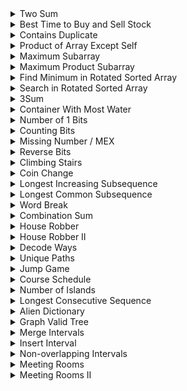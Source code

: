 
<details>
<summary>Two Sum</summary>
<ul>
    Given an array of integers nums and an integer $target$, return indices of the two numbers such that they add up to $target$.

You may assume that each input would have exactly one solution, and you may not use the same element twice.

You can return the answer in any order.

 

Example 1:

Input: nums = $[2,7,11,15]$, target = $9$
Output: $[0,1]$
Explanation: Because $nums[0] + nums[1] == 9$, we return $[0, 1]$.
<details>
<summary>Approach</summary>
<ul>
Here, we always need to see $target - nums[i]$ if already interacted with us or not. if yes then answer exists.  
</ul>
</details>

<details>
<summary>Code</summary>
<ul>
    
```c++
vector<int> twoSum(vector<int>& nums, int target) {
    map<int, int> mp;
    vector<int> ans;
    for (int i = 0; i < (int)nums.size(); ++i) {
        if (mp.count(target - nums[i])) {
            ans.push_back(i), ans.push_back(mp[target - nums[i]]); break;
        }
        mp[nums[i]] = i;
    }
    return ans;
}
```

</ul>
</details>

</ul>
</details>

 
<details>
<summary>Best Time to Buy and Sell Stock</summary>
<ul>
    You are given an array prices where $prices[i]$ is the price of a given stock on the $i$th day.

You want to maximize your profit by choosing a single day to buy one stock and choosing a different day in the future to sell that stock.

Return the maximum profit you can achieve from this transaction. If you cannot achieve any profit, return $0$.

 

Example 1:

Input: prices = $[7,1,5,3,6,4]$
Output: $5$
Explanation: Buy on day $2$ (price = $1$) and sell on day $5$ (price = $6$), profit = $6-1 = 5$.
Note that buying on day $2$ and selling on day $1$ is not allowed because you must buy before you sell.
<details>
<summary>Approach</summary>
<ul>
Here, our left pointer must be lowest possible and right pointer is highest possible. So, we initialize left to be $0$ and right to be $1$. When we find $nums[left] > nums[right]$ we update our left pointer with right. otherwise we calculate total distance.
Final answer is the maximum total distance of left and right.
    
</ul>
</details>

<details>
<summary>Code</summary>
<ul>
    
```c++
int maxProfit(vector<int>& prices) {
    int left = 0, right = 1, ma = 0;
    while (right < (int)prices.size()) {
        if (prices[left] > prices[right]) {
            left = right;
        } else {
            ma = max(ma, prices[right] - prices[left]);
        }
        right++;
    }
    return ma;
}
```

</ul>
</details>

</ul>
</details>


<details>
<summary>Contains Duplicate</summary>
<ul>
    Given an integer array $nums$, return $true$ if any value appears at least twice in the array, and return $false$ if every element is distinct.
Example 1:

Input: nums = $[1,2,3,1]$
Output: $true$
<details>
<summary>Approach</summary>
<ul>
Similar to Two Sum problem. insert value in set and check if it's already present or not.
</ul>
</details>

<details>
<summary>Code</summary>
<ul>
    
```c++
bool containsDuplicate(vector<int>& nums) {
    set<int> st;
    for (auto val: nums) {
        if (st.count(val)) return true;
        st.insert(val);
    }
    return false;
}
```

</ul>
</details>

</ul>
</details>
    

<details>
<summary>Product of Array Except Self</summary>
<ul>
Given an integer array nums, return an array answer such that $answer[i]$ is equal to the product of all the elements of nums except $nums[i]$.

The product of any prefix or suffix of nums is guaranteed to fit in a $32$-bit integer.

You must write an algorithm that runs in $O(n)$ time and without using the division operation.

Example 1:

Input: nums = $[1,2,3,4]$
Output: $[24,12,8,6]$    
<details>
<summary>Approach</summary>
<ul>
Here, for $i$ th index we need to calculate $prefix[i - 1] * sufix[i + 1]$.  
</ul>
</details>

<details>
<summary>Code</summary>
<ul>
    
```c++

vector<int> productExceptSelf(vector<int>& nums) {
    int temp = 1;
    int n = nums.size();
    vector<int> prefix(n), suffix(n);
    for (int i = 0; i < n; ++i) {
        temp *= nums[i];
        prefix[i] = temp;
    }
    temp = 1;
    for (int i = n - 1; i >= 0; --i) {
        temp *= nums[i];
        suffix[i] = temp;
    }
    vector<int> ans(n);
    for (int i = 0; i < n; ++i) {
        int tot = 1;
        if (i - 1 >= 0) tot *= prefix[i - 1];
        if (i + 1 < n) tot *= suffix[i + 1];
        ans[i] = tot;
    }
    return ans;
}
```

</ul>
</details>

</ul>
</details>


<details>
<summary>Maximum Subarray</summary>
<ul>
Given an integer array $nums$, find the contiguous subarray (containing at least one number) which has the largest $sum$ and return its $sum$.

A subarray is a contiguous part of an array.

Example 1:

Input: nums = $[-2,1,-3,4,-1,2,1,-5,4]$
Output: $6$
Explanation: $[4,-1,2,1]$ has the largest sum = $6$.    
<details>
<summary>Approach</summary>
<ul>
Kadane's algorithm. We keep adding the $value$ to $sum$ until $sum$ is $(-ve)$. Each iteration we store the maximum $sum$ to $ans$ variable. return $ans$.
</ul>
</details>

<details>
<summary>Code</summary>
<ul>
    
```c++
int maxSubArray(vector<int>& nums) {
    int ans = INT_MIN, sum = 0;
    for (auto v: nums) {
        sum += v;
        ans = max(ans, sum);
        sum = max(0, sum);
    }
    return ans;
}
```

</ul>
</details>

</ul>
</details>
    

<details>
<summary>Maximum Product Subarray</summary>
<ul>
 Given an integer array $nums$, find a contiguous non-empty subarray within the array that has the $largest$ product, and return the product.

The test cases are generated so that the answer will fit in a $32$-bit integer.

A subarray is a contiguous subsequence of the array.

Input: nums = $[2,3,-2,4]$
Output: $6$
Explanation: $[2,3]$ has the largest product $6$.   
<details>
<summary>Approach</summary>
<ul>
If there is no $(-ve)$ value or even number of $(-ve)$ values then answer is just total array multiplied.Here, either I can choose $i$ th index as a continuous sub-array element or I can start my new array with $i$ th index.  But when a $(-ve)$ value occurs then our maximum multiplied value is minimized and vice versa. So, we have to calculate both maximum multiplication and minimum multiplication till $i$ and if $(-ve)$ value occurs then we can simply swap both variable and calculate maximum out of it.
</ul>
</details>

<details>
<summary>Code</summary>
<ul>
    
```c++
int maxProduct(vector<int>& nums) {
    int ma = 0, mi = 1000;
    int ans = INT_MIN;
    for (auto val: nums) {
        if (val < 0) swap(ma, mi);
        ma = max(val, val * ma);
        mi = min(val, val * mi);
        ans = max(ans, ma);
    }
    return ans;
}
```

</ul>
</details>

</ul>
</details>

    
<details>
<summary>Find Minimum in Rotated Sorted Array</summary>
<ul>
    Suppose an array of length $n$ sorted in ascending order is rotated between $1$ and $n$ times. For example, the array nums = $[0,1,2,4,5,6,7]$ might become:

$[4,5,6,7,0,1,2]$ if it was rotated $4$ times.
$[0,1,2,4,5,6,7]$ if it was rotated $7$ times.
Notice that rotating an array $[a[0], a[1], a[2], ..., a[n-1]]$ $1$ time results in the array $[a[n-1], a[0], a[1], a[2], ..., a[n-2]]$.

Given the sorted rotated array nums of unique elements, return the minimum element of this array.

You must write an algorithm that runs in $O(log n)$ time.

Example 1:

Input: nums = $[3,4,5,1,2]$
Output: $1$
Explanation: The original array was $[1,2,3,4,5]$ rotated $3$ times.
    
<details>
<summary>Approach</summary>
<ul>
    Here, we need to find the pivot point where there is a break. $(3, 4), (4, 5), (5, 1), (1, 2)$ here, only $(5, 1)$ point has decreasing tuple. And by observation we can see that the left portion of the pivot is always be greater and right is always smaller. So, we can run Binary Search on that Pivot point, 
    
```
if nums[mid] >= nums[left]
    search right portion
else 
    search left portion.
```
    
But if the array is rotated $n$ times then it's already sorted. Here, our $nums[0]$ is the answer. So, our final result would be $min(nums[0], nums[right])$.

</ul>
</details>

<details>
<summary>Code</summary>
<ul>
    
```c++
int findMin(vector<int>& nums) {
    int n = nums.size();
    int left = 0, right = n - 1;
    while (right > left + 1) {
        int mid = (left + right) / 2;
        if (nums[mid] >= nums[left]) {
            left = mid;
        } else {
            right = mid;
        }
    }

    return min(nums[0], nums[right]);
}
```

</ul>
</details>

</ul>
</details>
    
    
<details>
<summary>Search in Rotated Sorted Array</summary>
<ul>
There is an integer array $nums$ sorted in ascending order (with _distinct_ values).

Prior to being passed to your function, $nums$ is possibly rotated at an unknown pivot index $k (1 <= k < nums.length)$ such that the resulting array is $[nums[k], nums[k+1], ..., nums[n-1], nums[0], nums[1], ..., nums[k-1]] (0-indexed)$

Given the array nums after the possible rotation and an integer $target$, return the index of target if it is in nums, or $-1$ if it is not in nums.

You must write an algorithm with $O(log n)$ runtime complexity.

 

Example 1:

Input: nums = $[4,5,6,7,0,1,2]$, target = $0$
Output: $4$   
<details>
<summary>Approach</summary>
<ul>
    Here, there is two portion of sorted array. We need to check in which part our $target$ value appears. If $nums[left] <= nums[mid]$ then we are in the left portion. Now if our $target$ value is inside this left portion we search in $left$ or vice versa.
                                                                                                                       
</ul>
</details>

<details>
<summary>Code</summary>
<ul>
    
```c++
int search(vector<int>& nums, int target) {
    int n = nums.size();
    int left = 0, right = n - 1;
    while (left <= right) {
        int mid = (left + right) / 2;
        if (nums[mid] == target) return mid;
        if (nums[left] <= nums[mid]) {
            if (nums[left] <= target and target <= nums[mid]) {
                right = mid - 1;
            } else {
                left = mid + 1;
            }
        } else {
            if (nums[mid] <= target and target <= nums[right]) {
                left = mid + 1;
            } else {
                right = mid - 1;
            }
        }
    }
    return -1;
}
```

</ul>
</details>

</ul>
</details>

<details>
<summary>3Sum</summary>
<ul>
    Given an integer array $nums$, return all the triplets $[nums[i], nums[j], nums[k]]$ such that $i != j, i != k,$ and $j != k$ and $nums[i] + nums[j] + nums[k] = 0$.

Notice that the solution set must not contain duplicate triplets.

Example 1:

Input: nums = $[-1,0,1,2,-1,-4]$
Output: $[[-1,-1,2],[-1,0,1]]$
<details>
<summary>Approach</summary>
<ul>
Here, after sorting the array we first fix the first value and then use two pointer to get the next two values. As the triplets can't contain any duplicate so we increase our pointer when we have adjacent elements equal. Here, $j$ th index is the rightmost value and we don't need to check for adjacent here, as it's been processed in main $while$ loop
</ul>
</details>

<details>
<summary>Code</summary>
<ul>
    
```c++
class Solution {
public:
    vector<vector<int>> threeSum(vector<int>& nums) {
        sort(nums.begin(), nums.end());
        vector<vector<int>> ans;
        int n = nums.size();
        for (int k = 0; k < n; ++k) {
            while(k and k < n and nums[k] == nums[k - 1]) k++;
            int i = k + 1, j = n - 1;
            while (i < j) {
                int sum = nums[i] + nums[j] + nums[k];
                if (sum > 0) j--;
                else if (sum < 0) i++;
                else {
                   ans.push_back({nums[k], nums[i], nums[j]});
                   i++;
                   while (i < j and nums[i] == nums[i - 1]) i++; 
                }
            }
        }
        return ans;
    }
};
```

</ul>
</details>

</ul>
</details>
    
    

<details>
<summary>Container With Most Water</summary>
<ul>
You are given an integer array height of length $n$. There are $n$ vertical lines drawn such that the two endpoints of the $i$th line are $(i, 0) and (i, height[i])$.

Find two lines that together with the $x-axis$ form a container, such that the container contains the most water.

Return the maximum amount of water a container can store.

Notice that you may not slant the container.
![alt text](https://s3-lc-upload.s3.amazonaws.com/uploads/2018/07/17/question_11.jpg)

Example 1:


Input: height = $[1,8,6,2,5,4,8,3,7]$
Output: $49$
Explanation: The above vertical lines are represented by array $[1,8,6,2,5,4,8,3,7]$. In this case, the max area of water (blue section) the container can contain is 49.
    
<details>
<summary>Approach</summary>
<ul>
Simple two pointer. Here, as we only care about maximum area. So, width is as large as possible is necessary. So, we use two pointer from $l = 0$ to $r = n - 1$ and calculate the area from it. If left index value is less or equals right index value then we increase left pointer or vice versa.
</ul>
</details>

<details>
<summary>Code</summary>
<ul>
    
```c++
class Solution {
public:
    int maxArea(vector<int>& height) {
        int n = height.size();
        int ma = 0;
        int left = 0, right = n - 1;
        while (left < right) {
            int h = min(height[left], height[right]);
            int w = right - left;
            ma = max(ma, h * w);
            if (height[left] <= height[right]) {
                left++;
            } else {
                right--;
            }
        }
        return ma;
    }
};
```

</ul>
</details>

</ul>
</details>
    

<details>
<summary>Number of 1 Bits</summary>
<ul>
    Write a function that takes an unsigned integer and returns the number of $'1'$ bits it has (also known as the Hamming weight).
<details>
<summary>Approach</summary>
<ul>

</ul>
</details>

<details>
<summary>Code</summary>
<ul>
    
```c++
class Solution {
public:
    int hammingWeight(uint32_t n) {
        int cnt=0;
        while(n){
          cnt++;
          n&=(n-1);
        }
        return cnt;
    }
};
    
class Solution {
public:
    int hammingWeight(uint32_t n) {
        return __builtin_popcount(n);
    }
};
```

</ul>
</details>

</ul>
</details>
    
<details>
<summary>Counting Bits</summary>
<ul>
Given an integer $n$, return an array ans of length $n + 1$ such that for each $i (0 <= i <= n)$, $ans[i]$ is the number of $1's$ in the binary representation of $i$.

 
<details>
<summary>Approach</summary>
<ul>

</ul>
</details>

<details>
<summary>Code</summary>
<ul>
    
```c++
class Solution {
public:
    vector<int> countBits(int num) {
        vector<int> ans;
        for (int i = 0; i <= num; ++i) {
            ans.push_back(__builtin_popcount(i));
        }
        return ans;
    }
};
```

</ul>
</details>

</ul>
</details>



<details>
<summary>Missing Number / MEX</summary>
<ul>
    Given an array $nums$ containing $n$ distinct numbers in the range $[0, n]$, return the only number in the range that is missing from the array.
<details>
<summary>Approach</summary>
<ul>
Here, we use a $set$ to store the values. Whenever, we've a $MEX$ we increment our $MEX$ value. Total time complexity $O(n2)$. 
Using XOR, we can first xor with $[0, n]$ and then xor it with the whole array. Only one value is not gonna cancel out which is our answer. Complexity $O(n)$
Using total sum, we know that sum for $[0, n]$ is $n * (n + 1) / 2$. So, we can keep decrement our sum from the array value and final sum is returned.Complexity $O(n)$
</ul>
</details>

<details>
<summary>Code</summary>
<ul>
    
```c++
class Solution {
public:
    int missingNumber(vector<int>& nums) {
        int mex = 0;
        set<int> st;
        for (auto val: nums) {
            st.insert(val);
            while (st.count(mex)) mex++;
        }
        return mex;
    }
};
class Solution {
public:
    int missingNumber(vector<int>& nums) {
        int x = 0;
        int n = nums.size();
        for (int i = 0; i <= n; ++i) x ^= i;
        for (auto v: nums) x ^= v;
        return x;
    }
};
class Solution {
public:
    int missingNumber(vector<int>& nums) {
        int n = nums.size();
        int sum = n * (n + 1) / 2;
        for (auto val: nums) sum -= val;
        return sum;
    }
};                              
```

</ul>
</details>

</ul>
</details>
    

<details>
<summary>Reverse Bits</summary>
<ul>
    Reverse bits of a given $32$ bits unsigned integer.
    Input: $n = 00000010100101000001111010011100$
Output:    $964176192 (00111001011110000010100101000000)$
Explanation: The input binary string $00000010100101000001111010011100$ represents the unsigned integer $43261596$, so return $964176192$ which its binary representation is $00111001011110000010100101000000$.
<details>
<summary>Approach</summary>
<ul>

</ul>
</details>

<details>
<summary>Code</summary>
<ul>
    
```c++
class Solution {
public:
    uint32_t reverseBits(uint32_t n) {
        int ans = 0;
        for (int mask = 31; mask >= 0; --mask) {
            if (n & (1 << mask)) ans += (1 << (31 - mask));
        }
        return ans;
    }
};
```

</ul>
</details>

</ul>
</details>
    
<details>
<summary>Climbing Stairs</summary>
<ul>
 You are climbing a staircase. It takes $n$ steps to reach the top.

Each time you can either climb $1$ or $2$ steps. In how many distinct ways can you climb to the top?

Example 1:

Input: $n = 2$
Output: $2$
Explanation: There are two ways to climb to the top.
1. 1 step + 1 step
2. 2 steps   
<details>
<summary>Approach</summary>
<ul>
Here, each step $(step >= 2)$ depends on it's two previous values. So, dp state would be $dp[i] = dp[i-1] + dp[i - 2]$
</ul>
</details>

<details>
<summary>Code</summary>
<ul>
    
```c++
class Solution {
public:
    int climbStairs(int n) {
        vector<int> dp(n + 1);
        dp[0] = 1, dp[1] = 1;
        for (int i = 2; i <= n; ++i) {
            if (i - 1 >= 0) dp[i] += dp[i - 1];
            if (i - 2 >= 0) dp[i] += dp[i - 2];
        }
        return dp[n];
    }
};
```

</ul>
</details>

</ul>
</details>

    


<details>
<summary>Coin Change</summary>
<ul>
    You are given an integer array coins representing coins of different denominations and an integer amount representing a total amount of money.

Return the $fewest$ number of coins that you need to make up that amount. If that amount of money cannot be made up by any combination of the coins, return $-1$.

You may assume that you have an infinite number of each kind of coin.

 

Example 1:

Input: coins = $[1,2,5]$, amount = $11$
Output: $3$
Explanation: $11 = 5 + 5 + 1$
<details>
<summary>Approach</summary>
<ul>
Here, we only add $i$th coin if $amount - coin[i]$ exists. So, our dp state would be $dp[i] = min (dp[i], 1 + dp[sum - coin[i]])$
</ul>
</details>

<details>
<summary>Code</summary>
<ul>
    
```c++
class Solution {
    const int oo = 1e9 + 5;
public:
    int coinChange(vector<int>& coins, int amount) {
        int n = coins.size(), sum = amount;
        vector<int> dp(sum + 1, oo);
        dp[0] = 0;
        for (int i = 1; i <= sum; ++i) {
            for (auto j: coins) {
                if (i - j >= 0) dp[i] = min(dp[i], 1 + dp[i - j]);
            }
        }
        return dp[sum] == oo ? -1 : dp[sum];
    }
};
```

</ul>
</details>

</ul>
</details>
    
    
<details>
<summary>Longest Increasing Subsequence</summary>
<ul>
Given an integer array nums, return the length of the longest strictly increasing subsequence.

A subsequence is a sequence that can be derived from an array by deleting some or no elements without changing the order of the remaining elements. For example, $[3,6,2,7]$ is a subsequence of the array $[0,3,1,6,2,2,7]$  
<details>
<summary>Approach</summary>
<ul>
Here, dp solution is $O(n^2)$. Here, for each index value we calculate LIS. If $i$ th index is stictly greater then we can add the value to the answer. Finally answer is maximum for each index.
</ul>
</details>

<details>
<summary>Code</summary>
<ul>
    
```c++
class Solution {
public:
    int lengthOfLIS(vector<int>& nums) {
        int n = nums.size();
        vector<int> LIS(n, 1);
        for (int i = 0; i < n; ++i) {
            for (int j = 0; j < i; ++j) {
                if (nums[i] > nums[j]) {
                    LIS[i] = max(LIS[i], 1 + LIS[j]);
                }
            }
        }
        int ans = INT_MIN;
        for (auto v: LIS) ans = max(ans, v);
        return ans;
    }
};
```

</ul>
</details>

</ul>
</details>
    
<details>
<summary>Longest Common Subsequence</summary>
<ul>
Given two strings $text1$ and $text2$, return the length of their longest common subsequence. If there is no common subsequence, return $0$.

A subsequence of a string is a new string generated from the original string with some characters (can be none) deleted without changing the relative order of the remaining characters.

For example, $ace$ is a subsequence of $abcde$.
A common subsequence of two strings is a subsequence that is common to both strings.

 

Example 1:

Input: text1 = "abcde", text2 = "ace" 
Output: 3  
Explanation: The longest common subsequence is $ace$ and its length is $3$. 
    
<details>
<summary>Approach</summary>
<ul>
Here, we will use top down approach. If $i$ the and $j$ th character matched then we will find solution for $i + 1$ and $j + 1$ character. Otherwise, we will find the maximum for $i + 1$ character for string 1 and $j + 1$ character for string 2.
</ul>
</details>

<details>
<summary>Code</summary>
<ul>
    
```c++
class Solution {
    int dp[1004][1004];
    int lcs(int i, int j, string &text1, string &text2) {
        int n = text1.size(), m = text2.size();
        if (i == n or j == m) return 0;
        if (dp[i][j] != -1) return dp[i][j];
        if (text1[i] == text2[j]) return lcs(i + 1, j + 1, text1, text2) + 1;
        int x = 0, y = 0;
        x = lcs(i + 1, j, text1, text2);
        y = lcs(i, j + 1, text1, text2);
        // cout << dp[i][j] << endl;
        return dp[i][j] = max(x, y);
    }
public:
    
    
    int longestCommonSubsequence(string text1, string text2) {
        memset(dp, -1, sizeof dp);
        return lcs(0, 0, text1, text2);
    }
};
```

</ul>
</details>

</ul>
</details>
    
<details>
<summary>Word Break</summary>
<ul>
Given a string $s$ and a dictionary of strings $wordDict$ , return $true$ if $s$ can be segmented into a space-separated sequence of one or more dictionary words.

> Note that the same word in the dictionary may be reused multiple times in the segmentation.

 

Example 1:

Input: s = "leetcode", wordDict = ["leet","code"]
    
Output: true
    
Explanation: Return true because "$leetcode$" can be segmented as "$leet$" "$code$".
<details>
<summary>Approach</summary>
<ul>
Here, we check from $s$ string if any string from $st$ is present or not ; starting from index $pos$. So, for each recursive call we start from $pos$ index and look for a substring of length $i - pos + 1$ each time and check if this substring is present in our $st$. If present we search for $i + 1$ th index and if no substring matches then we return $false$.
</ul>
</details>

<details>
<summary>Code</summary>
<ul>
    
```c++
class Solution {
    
public:
    // const int N = 1e3 + 4;
    int dp[1004];
    bool rec(int pos, string &s, set<string> &st) {
        if (pos >= (int)s.size()) return true;
        if (dp[pos] != -1) return dp[pos];

        for (int i = pos; i < (int)s.size(); ++i) {
            string temp = s.substr(pos, i - pos + 1);
            if (st.count(temp)) {
                if (rec(i + 1, s, st)) {
                    cout << temp << " " << pos << '\n';
                    return dp[pos] = true;
                }
            }
        }
        return dp[pos] = false;
    }

    bool wordBreak(string s, vector<string>& wordDict) {    
        set<string> st;
        for (auto it: wordDict) st.insert(it);
        memset(dp, -1, sizeof dp);
        return rec(0, s, st);
    }
};
```

</ul>
</details>

</ul>
</details>

   


<details>
<summary>Combination Sum</summary>
<ul>
Given an array of distinct integers candidates and a target integer $target$, return a list of all unique combinations of candidates where the chosen numbers sum to $target$. You may return the combinations in any order.

The same number may be chosen from candidates an unlimited number of times. Two combinations are unique if the frequency of at least one of the chosen numbers is different.

It is guaranteed that the number of unique combinations that sum up to target is less than 150 combinations for the given input.

 

Example 1:

Input: candidates = $[2,3,6,7]$, target = $7$
Output: $[[2,2,3],[7]]$
Explanation:
$2$ and $3$ are candidates, and $2 + 2 + 3 = 7$. Note that $2$ can be used multiple times.
$7$ is a candidate, and $7 = 7$.
These are the only two combinations.
<details>
<summary>Approach</summary>
<ul>
Similar to Coin Combination II.

</ul>
</details>

<details>
<summary>Code</summary>
<ul>
    
```c++
class Solution {
public:
    vector<vector<int>> vec;
    vector<int> temp;
    
    void rec(int i, vector<int> arr, int sum) {
        if (sum == 0) {
            vec.push_back(temp);
            return;
        }
        if (i == (int)arr.size() or sum < 0) return;
        rec(i + 1, arr, sum);
        temp.push_back(arr[i]);
        rec(i, arr, sum - arr[i]);
        temp.pop_back();
    }
    
    vector<vector<int>> combinationSum(vector<int>& candidates, int target) {
        rec(0, candidates, target);
        return vec;
    }
};
```

</ul>
</details>

</ul>
</details>
    
    
<details>
<summary>House Robber</summary>
<ul>
You are a professional robber planning to rob houses along a street. Each house has a certain amount of money stashed, the only constraint stopping you from robbing each of them is that $adjacent$ houses have security systems connected and it will automatically contact the police if $two$ adjacent houses were broken into on the same night.

Given an integer array $nums$ representing the amount of money of each house, return the maximum amount of money you can rob tonight without alerting the police.

 

Example 1:

Input: nums = $[1,2,3,1]$
Output: $4$
Explanation: Rob house $1$ (money = $1$) and then rob house $3$ (money = $3$).
Total amount you can rob = $1 + 3 = 4$.    
<details>
<summary>Approach</summary>
<ul>
Here, if we take values fron $i$ th house we have to take from $i + 2$ th house, we can't take from $i + 1$th house. So, our recurrence relation would be $$dp[i] = max(dp[i-1],nums[i] + dp[i - 2])$$.
</ul>
</details>

<details>
<summary>Code_iterative</summary>
<ul>
    
```c++
class Solution {
public:
    int rob(vector<int>& nums) {
        int n=nums.size();
        if(n==1)return nums[0];
        vector<int> dp(n);
        dp[0]=nums[0];
        dp[1]=max(nums[0],nums[1]);
        for(int i=2;i<n;++i){
            dp[i]=max(dp[i-1],dp[i-2]+nums[i]);
        }
        
        return dp[n-1];
    }
};
```

</ul>
</details>

 <details>
<summary>Code_recursive</summary>
<ul>
    
```c++
class Solution {
public:
    int dp[406];
    int rec(int i, vector<int> v) {
        int n = v.size();
        if (i >= n) return 0;
        if (dp[i] != -1) return dp[i];
        int x = rec(i + 1, v);
        int y = v[i] + rec(i + 2, v);
        return dp[i] = max(x, y);
    }
    
    int rob(vector<int>& nums) {
        memset(dp, -1, sizeof dp);
        return rec(0, nums);
    }
};
```

</ul>
</details>

</ul>
</details>
    
    
<details>
<summary>House Robber II</summary>
<ul>
You are a professional robber planning to rob houses along a street. Each house has a certain amount of money stashed. All houses at this place are arranged in a circle. That means the first house is the neighbor of the last one. Meanwhile, adjacent houses have a security system connected, and it will automatically contact the police if two adjacent houses were broken into on the same night.

Given an integer array nums representing the amount of money of each house, return the maximum amount of money you can rob tonight without alerting the police.

Example 1:

Input: nums = $[2,3,2]$
Output: $3$
Explanation: You cannot rob house $1$ (money = $2$) and then rob house $3$ (money = $2$), because they are adjacent houses.   
<details>
<summary>Approach</summary>
<ul>
The main difference between H_R1 and H_R2 is that here we can't calculate dp values for $nums[0]$ and $nums[n-1]$ together as they are adjacent. But we can use two dp arrays $1$st $[0,n-2]$ and $2$nd $[1,n-1]$ skipping both first and last values.Final answer is $max(dp[n - 1], dp[n - 2])$
</ul>
</details>

<details>
<summary>Code_iterative</summary>
<ul>
    
```c++
class Solution {
public:
    int rob(vector<int>& nums) {
        int n=nums.size();
        if(n==1)return nums[0];
        if(n==2)return max(nums[0],nums[1]);
        vector<int> dp(n),dp1(n);
        dp[0]=nums[0];
        dp[1]=max(nums[0],nums[1]);
        for(int i=2;i<n-1;++i){
            dp[i]=max(dp[i-1],dp[i-2]+nums[i]);
        }
        dp1[1]=nums[1];
        dp1[2]=max(nums[1],nums[2]);
        for(int i=3;i<n;++i){
            dp1[i]=max(dp1[i-1],dp1[i-2]+nums[i]);
        }
        return max(dp[n-2],dp1[n-1]);
    }
};
```

</ul>
</details>


<details>
<summary>Code_recursive</summary>
<ul>
    
```c++
class Solution {
public:
    int dp[1005];
    
    int rec(int i, int end, vector<int> v) {
        int n = v.size();
        if (i > end) return 0;
        if (dp[i] != -1) return dp[i];
        int x = rec(i + 1, end, v);
        int y = v[i] + rec(i + 2, end, v);
        return dp[i] = max(x, y);
    }
    
    int rob(vector<int>& nums) {
        memset(dp, -1, sizeof dp);
        int n = nums.size();
        if (n == 1) return nums[0];
        int x = rec(0, n - 2, nums);
        memset(dp, -1, sizeof dp);
        int y = rec(1, n - 1, nums);
        return max(x, y);
        
    }
};
```

</ul>
</details>
    
</ul>
</details>
    
    
    
<details>
<summary>Decode Ways</summary>
<ul>
 A message containing letters from $A-Z$ can be encoded into numbers using the following mapping:

```
'A' -> "1"
'B' -> "2"
...
'Z' -> "26"
```

To decode an encoded message, all the digits must be grouped then mapped back into letters using the reverse of the mapping above (there may be multiple ways). For example, "$11106$" can be mapped into:

"$AAJF$" with the grouping $(1 1 10 6)$
"$KJF$" with the grouping $(11 10 6)$
Note that the grouping $(1 11 06)$ is invalid because "$06$" cannot be mapped into '$F$' since "$6$" is different from "$06$".

Given a string s containing only digits, return the number of ways to decode it.

The test cases are generated so that the answer fits in a $32$-bit integer.

 

Example 1:

Input: s = "$12$"
Output: $2$
Explanation: "$12$" could be decoded as "$AB$" $(1 2)$ or "$L$" $(12)$.   

<details>
<summary>Approach</summary>
<ul>

Say our string is $2126$, and we are at $1st$ position. So, can we include our next character $2$ in our answer? Well, we can if the next digit is $1 <= digit <= 9$. If the digit is $0$ then it can't contribute to the answer. Again, can we include next two digits? Yes until $26$ we have valid mapping. So, we check for next two digit if it's $10 <= two_digit <= 26$. If we reach the end of the string, then we've successfully completed one valid string, so $return 1$

</ul>
</details>

<details>
<summary>Code</summary>
<ul>
    
```c++
class Solution {
public:
    int dp[105];
    int rec(int i, string s) {
        int n = s.size();
        if (i >= n) return 1;
        if (dp[i] != -1) return dp[i];
        
        int ways = 0;
        
        int one_digit = s[i] - '0';
        if (1 <= one_digit and one_digit <= 9) ways += rec(i + 1, s);
        
        if (i + 1 < n) {
            int two_digit = (s[i] - '0') * 10 + (s[i + 1] - '0');
            if (10 <= two_digit and two_digit <= 26) ways += rec(i + 2, s);
        }
        return dp[i] = ways;
    }
    
    int numDecodings(string s) {
        memset(dp, -1, sizeof dp);
        return rec(0, s);
    }
};
```

</ul>
</details>

</ul>
</details>

    
<details>
<summary>Unique Paths</summary>
<ul>
There is a robot on an $m x n$ grid. The robot is initially located at the top-left corner (i.e., $grid[0][0]$). The robot tries to move to the bottom-right corner (i.e., $grid[m - 1][n - 1]$). The robot can only move either down or right at any point in time.

Given the two integers $m$ and $n$, return the number of possible unique paths that the robot can take to reach the bottom-right corner.    
<details>
<summary>Approach</summary>
<ul>
    
</ul>
</details>

<details>
<summary>Code</summary>
<ul>
    
```c++
class Solution {
public:
    int uniquePaths(int m, int n) {
        int dp[105][105];
        memset(dp, 0, sizeof dp);
        for (int i = 1; i <= n; ++i) dp[i][1] = 1;
        
        for (int i = 1; i <= m; ++i) dp[1][i] = 1;
        
        for (int i = 2; i <= n; ++i) {
            for (int j = 2; j <= m; ++j) {
                dp[i][j] += dp[i - 1][j] + dp[i][j - 1];
            }
        }
        return dp[n][m];
    }
};
```

</ul>
</details>

</ul>
</details>
    
    
<details>
<summary>Jump Game</summary>
<ul>
You are given an integer array $nums$. You are initially positioned at the array's $1st$ index, and each element in the array represents your maximum jump length at that position.

Return $true$ if you can reach the $last$ index, or $false$ otherwise.

 

Example 1:

Input: nums = $[2,3,1,1,4]$
Output: $true$
Explanation: Jump $1$ step from index $0$ to $1$, then $3$ steps to the last index.
    
<details>
<summary>Approach</summary>
<ul>
Here, from each particular position we calculate how far we can go. Next, we try for that farthest point how much we can go from there. If we reach greater or equal $n - 1$ th position we can reach the end. But if our second value is less than first value answer is false; 
</ul>
</details>

<details>
<summary>Code</summary>
<ul>
    
```c++
class Solution {
public:
    
    bool canJump(vector<int>& nums) {
        int n = nums.size();
        int jump = 0;
        pair<int, int> interval = {0, 0};
        while (true) {
            jump++;
            int maxReach = -1;
            for (int i = interval.first; i <= interval.second; ++i) {
                maxReach = max(maxReach, i + nums[i]);
            }
            if (maxReach >= n - 1) {
                cout << jump << '\n';
                return true;
            }
            interval = {interval.second + 1, maxReach};
            if (interval.first > interval.second) return false;
        }
    }
};
```

</ul>
</details>

</ul>
</details>
  
<details>
<summary> Course Schedule</summary>
<ul>
There are a total of numCourses courses you have to take, labeled from $0$ to $numCourses - 1$. You are given an array prerequisites where $prerequisites[i] = [a_i, b_i]$ indicates that you must take course $b_i$ first if you want to take course $a_i$.

For example, the pair $[0, 1]$, indicates that to take course $0$ you have to first take course $1$.
Return $true$ if you can finish all courses. Otherwise, return $false$.
<details>
<summary>Approach</summary>
<ul>
Prerequisite: Cycle detection in a directed graph
Here, unlike undirected graph we use two $visited$ array. If one of the nodes work is ended then we before going to backtrack make our first $visited[node] = false$ as we can visit this same node via different path. In some case if both the $visted$ array value is $true$ then we are sure that there is a cycle. In this problem, if cycle is detected then return $false$ or vice-versa.  
</ul>
</details>

<details>
<summary>Code</summary>
<ul>
    
```c++
class Solution {
public:
    vector<int> g[100005];
    bool vis[100005], dfsVis[100005];
    
    bool dfs(int u) {
        vis[u] = true;
        dfsVis[u] = true;
        for (auto v: g[u]) {
            if (!vis[v]) {
                if (dfs(v)) return true;
            } else if (dfsVis[v]) return true;
        }
        dfsVis[u] = false;
        return false;
    }
    
    bool canFinish(int numCourses, vector<vector<int>>& prerequisites) {
        memset(vis, false, sizeof vis);
        memset(dfsVis, false, sizeof dfsVis);
        for (int i = 0; i < (int) prerequisites.size(); ++i) {
            int u = prerequisites[i][0], v = prerequisites[i][1];
            g[u].push_back(v);
        }
        for (int i = 0; i < numCourses; ++i) {
            if (!vis[i]) {
                if (dfs(i)) return false;
            }    
        }
        return true;
    }
    
};
```

</ul>
</details>

</ul>
</details>
     
    
<details>
<summary>Number of Islands</summary>
<ul>
    Given an $m x n$ $2$D binary grid grid which represents a map of $'1'$s (land) and $'0'$s (water), return the number of islands.

An island is surrounded by water and is formed by connecting adjacent lands horizontally or vertically. You may assume all four edges of the grid are all surrounded by water.
```
Input: grid = [
  ["1","1","0","0","0"],
  ["1","1","0","0","0"],
  ["0","0","1","0","0"],
  ["0","0","0","1","1"]
]
Output: 3
``` 

<details>
<summary>Approach</summary>
<ul>

</ul>
</details>

<details>
<summary>Code</summary>
<ul>
    
```c++
class Solution {
public:
    int numIslands(vector<vector<char>>& grid) {
        if(grid.empty() or grid[0].empty()) return 0;
        
        int H=grid.size();
        int W=grid[0].size();
        int ans=0;
        auto inside =[&](int row,int col){
            return 0<=row and row<H and 0<=col and col<W;
        };
        
        vector<pair<int,int>>directions{{1,0},{0,1},{-1,0},{0,-1}};
        vector<vector<bool>>vis(H,vector<bool>(W));
        for(int row=0;row<H;++row){
            for(int col=0;col<W;++col){
                if(!vis[row][col] and grid[row][col]=='1')
                {
                    ans++;
                    vis[row][col]=true;
                    queue<pair<int,int>>q;
                    q.push({row,col});
                    while(!q.empty()){
                        pair<int,int>p=q.front();
                        q.pop();
                        for(pair<int,int>dir:directions){
                            int new_row=p.first+dir.first;
                            int new_col=p.second+dir.second;
                            
                            if(inside(new_row,new_col) and !vis[new_row][new_col] and grid[new_row][new_col]=='1')
                            {
                                vis[new_row][new_col]=true;
                                q.push({new_row,new_col});
                            }
                                
                        }
                    }
                }
            }
        }
        return ans;
    }
};
```

</ul>
</details>

</ul>
</details>
    
    
   
<details>
<summary>Longest Consecutive Sequence</summary>
<ul>
Given an unsorted array of integers $nums$, return the length of the longest consecutive elements sequence.

You must write an algorithm that runs in $O(n)$ time.

Example 1:

Input: nums = $[100,4,200,1,3,2]$
Output: $4$
Explanation: The longest consecutive elements sequence is $[1, 2, 3, 4]$. Therefore its length is $4$. 
<details>
<summary>Approach</summary>
<ul>
$[100,4,200,1,3,2] => [100] [200] [1, 2, 3, 4]$  Here, we need to figure out the start of the segment which is can be done by checking $st.count(val - 1)$ exists or not? Then, we count the sequence length and print the maximum of 'em.
</ul>
</details>

<details>
<summary>Code</summary>
<ul>
    
```c++
class Solution {
public:
    int longestConsecutive(vector<int>& nums) {
        unordered_set<int> st(nums.begin(), nums.end());
        int ma = 0;
        for (auto it: nums) {
            int cnt = 0;
            if (!st.count(it - 1)) {
                int temp = it;
                while (st.count(temp)) cnt++, temp++;
            }
            ma = max(ma, cnt);
        }
        return ma;
    }
};
```

</ul>
</details>

</ul>
</details>
 
<details>
<summary>Alien Dictionary </summary>
<ul>
Given a sorted dictionary of an alien language having $N$ words and $k$ starting alphabets of standard dictionary. Find the order of characters in the alien language.
https://practice.geeksforgeeks.org/problems/alien-dictionary/1#
    
```
Input: 
N = 5, K = 4
dict = {"baa","abcd","abca","cab","cad"}
Output:
1
Explanation:
Here order of characters is 
'b', 'd', 'a', 'c' Note that words are sorted 
and in the given language "baa" comes before 
"abcd", therefore 'b' is before 'a' in output.
Similarly we can find other orders.
```
<details>
<summary>Approach</summary>
<ul>
Prerequisite : Topological sorting. Here, from two adjacent element from the string array the character that came before is lexicographically smaller. So, we can have a directed graph whose parent node is bigger and child node is lexicographically smaller according to alien dictionary.

 $dict = {"baa","abcd","abca","cab","cad"}$ here, the directed graph looks like
    ```
    1. b -> a -> c
    2. b -> d -> a
    ```
So, we can use dfs traversal and while backtracking we push back the last visited character into a string. Finally, we have our final string as decending order. We need to reverse the string to get our answer :) 
    
</ul>
</details>

<details>
<summary>Code</summary>
<ul>
    
```c++
class Solution{
    public:
    
    void dfs(int u, vector<vector<int>> &graph, vector<bool> &vis, string &ans) {
        vis[u] = true;
        for (auto v: graph[u]) {
            if (!vis[v]) dfs(v, graph, vis, ans);
        }
        ans += (char)u + 'a'; 
    }
    string findOrder(string dict[], int N, int K) {
        vector<vector<int>> graph(K);
        for (int i = 0; i < (int) N - 1; ++i) {
            string a = dict[i], b = dict[i + 1];
            int n = min((int) a.size(), (int) b.size());
            for (int ch = 0; ch < n; ++ch) {
                if (a[ch] != b[ch]) {
                    graph[a[ch] - 'a'].push_back(b[ch] - 'a');
                    break;
                }
            }
        }
        vector<bool> vis(K);
        string ans;
        for (int i = 0; i < K; ++i) {
            if (!vis[i]) {
                dfs(i, graph, vis, ans);
            }
        }
        reverse(ans.begin(), ans.end());
        return ans;
    }
};
```

</ul>
</details>

</ul>
</details>
 
    
    
<details>
<summary>Graph Valid Tree</summary>
<ul>
Given $n$ nodes labeled from $0$ to $n - 1$ and a list of undirected edges (each edge is a pair of nodes), write a function to check whether these edges make up a valid tree. 

```
Input: n = 5 edges = [[0, 1], [1, 2], [2, 3], [1, 3], [1, 4]]
Output: false.
```

<details>
<summary>Approach</summary>
<ul>

> Conditions for a graph to be a tree - 
- Undirected graph.
- Always single component graph.
- Can't have any cycles.

> Conditions for a graph having cycle -
- A graph with $n$ vertices is a tree if and only if it has $n - 1$ edges.
- While traversing a graph if a node is visited twice and it's not a parent node, then the graph must contains a cycle.
    

</ul>
</details>

<details>
<summary>Code</summary>
<ul>
    
```c++
class Solution {
public:

    bool dfs(int u, int parent, vector<bool> &vis, vector<vector<int>> &g) {
        vis[u] = true;
        for (auto v: g[u]) {
            if (!vis[v]) {
                if (dfs(v, u, vis, g)) return true;
            }
            else if (v != parent) return true; 
        }
        return false;
    } 

    bool validTree(int n, vector<vector<int>> &edges) {
        vector<bool> vis(n);
        int m = edges.size();
        vector<vector<int>> g(n);
        for (int i = 0; i < m; ++i) {
            g[edges[i][0]].push_back(edges[i][1]);
            g[edges[i][1]].push_back(edges[i][0]);
        }
        int cnt = 0;
        for (int i = 0; i < n; ++i) {
            if (!vis[i]) {
                cnt++;
                if (dfs(i, -1, vis, g)) {
                    return false; 
                }
            } 
        }
        return (cnt == 1);
    }
};
```

</ul>
</details>

</ul>
</details>
    

<details>
<summary>Merge Intervals</summary>
<ul>
Given an array of intervals where $intervals[i] = [start_i, end_i]$, merge all overlapping intervals, and return an array of the non-overlapping intervals that cover all the intervals in the input.

 

Example 1:

Input: intervals = $[[1,3],[2,6],[8,10],[15,18]]$
Output: $[[1,6],[8,10],[15,18]]$
Explanation: Since intervals $[1,3]$ and $[2,6]$ overlaps, merge them into $[1,6]$.   
<details>
<summary>Approach</summary>
<ul>
In diary...
</ul>
</details>

<details>
<summary>Code</summary>
<ul>
    
```c++
// https://www.youtube.com/watch?v=_FkR5zMwHQ0
class Solution {
public:
    vector<vector<int>> merge(vector<vector<int>>& intervals) {
        vector<vector<int>> ans;
        sort(intervals.begin(), intervals.end(), [](auto x, auto y){return x[0] < y[0];});
        for (auto interval: intervals) {
            if (ans.empty()) {
                ans.push_back(interval);
            } else {
                vector<int> prev = ans.back();
                if (interval[0] <= prev[1]) {
                    ans.back()[1] = max(prev[1], interval[1]);
                } else {
                    ans.push_back(interval);
                }
            }
        }
        return ans;
    }
};
```

</ul>
</details>

</ul>
</details>
    
    

<details>
<summary>Insert Interval</summary>
<ul>
You are given an array of non-overlapping intervals intervals where $intervals[i] = [start_i, end_i]$ represent the start and the end of the $i$th interval and intervals is sorted in ascending order by $start_i$. You are also given an interval $newInterval = [start, end]$ that represents the start and end of another interval.

Insert $newInterval$ into intervals such that $intervals$ is still sorted in ascending order by $start_i$ and intervals still does not have any overlapping intervals (merge overlapping intervals if necessary).

Return intervals after the insertion.
 

Example 1:

Input: intervals = $[[1,3],[6,9]]$, newInterval = $[2,5]$
Output: $[[1,5],[6,9]]$   
<details>
<summary>Approach</summary>
<ul>
In diary :)
</ul>
</details>

<details>
<summary>Code</summary>
<ul>
    
```c++
class Solution {
public:
    vector<vector<int>> insert(vector<vector<int>>& intervals, vector<int>& newInterval) {
        vector<vector<int>> ans;
        int n = intervals.size(), i = 0;
        while (i < n and intervals[i][0] <= newInterval[0]) {
            ans.push_back(intervals[i++]);
        }
        if (ans.empty() or newInterval[0] > ans.back()[1]) ans.push_back(newInterval);
        else {
            ans.back()[1] = max(ans.back()[1], newInterval[1]);
        }
        while (i < n) {
            if (intervals[i][0] <= ans.back()[1]) {
                ans.back()[1] = max(ans.back()[1], intervals[i][1]);
            } else {
                ans.push_back(intervals[i]);
            }
            i++;
        }
        return ans;
    }
};
```

</ul>
</details>

</ul>
</details>
    
    
    
    
<details>
<summary>Non-overlapping Intervals</summary>
<ul>
 Given an array of intervals $intervals$ where $intervals[i] = [start_i, end_i]$, return the minimum number of intervals you need to remove to make the rest of the intervals non-overlapping.

 

Example 1:

Input: intervals = $[[1,2],[2,3],[3,4],[1,3]]$
Output: $1$
Explanation: $[1,3]$ can be removed and the rest of the intervals are non-overlapping. 
<details>
<summary>Approach</summary>
<ul>
In diary :)
</ul>
</details>

<details>
<summary>Code</summary>
<ul>
    
```c++
class Solution {
public:
    int eraseOverlapIntervals(vector<vector<int>>& intervals) {
        sort(intervals.begin(), intervals.end(), [](auto &x, auto &y){ return (x[1] != y[1] ? x[1] < y[1] : x[0] > y[0]);});
        vector<vector<int>> ans;
        ans.push_back(intervals[0]);
        for (int i = 1; i < (int)intervals.size(); ++i) {
            vector<int> prev = ans.back();
            if (intervals[i][0] >= prev[1]) {
                ans.push_back(intervals[i]);
            }
        }
        return (int) intervals.size() - ans.size();
    }
};
```

</ul>
</details>

</ul>
</details>
    
    
<details>
<summary>Meeting Rooms</summary>
<ul>
Given an array of meeting time intervals consisting of $start$ and $end$ times $[[s_1,e_1],[s_2,e_2],...]$ $(s_i < e_i)$, determine if a person could attend all meetings.
Input: intervals = $[(0,30),(5,10),(15,20)]$
Output: $false$
Explanation: 
$(0,30), (5,10)$ and $(0,30),(15,20)$ will conflict                                                                                                                                                                                            
                                                                                                                         
<details>
<summary>Approach</summary>
<ul>
Similar to non - overlapping intervals :)
</ul>
</details>

<details>
<summary>Code</summary>
<ul>
    
```c++
bool canAttendMeetings(vector<Interval> &intervals) {
        vector<vector<int>> v;
        for (auto it: intervals) {
            v.push_back({{it.start}, {it.end}});
        }
        if (v.empty()) return true;
        sort(v.begin(), v.end(), [](auto &x, auto &y) {return x[1] != y[1] ? x[0] < y[0] : x[1] < y[1];});
        vector<vector<int>> ans;
        ans.push_back(v[0]);
        for (int i = 1; i < (int) v.size(); ++i) {
            vector<int> prev = ans.back();
            if (v[i][0] < prev[1]) return false;
            ans.push_back(v[i]);
        }
        return true;
    }
```

</ul>
</details>

</ul>
</details>

    
<details>
<summary>Meeting Rooms II</summary>
<ul>
 Given an array of meeting time intervals consisting of start and end times $[[s_1,e_1],[s_2,e_2],...]$ $(s_i < e_i)$, find the minimum number of conference rooms required.)
Input: intervals = $[(0,30),(5,10),(15,20)]$
Output: $2$
Explanation:
We need two meeting rooms
room1: $(0,30)$
room2: $(5,10),(15,20)$                                                                                                            
<details>
<summary>Approach</summary>
<ul>
Prerequisite: minheap:)
    Here, we first sort the intervals according to start time so that early meetings can be accessed earlier. Then, we maintain a min-heap and store the last meetings end time. If in $i$th meeting's start time is less than heap's end time that mean previous meeting hadn't been ended yet. So, we need a new meeting room, and thus we push new meeting's end time. Otherwise we can pop our previous meeting's end time from our $priorityqueue$ :)
</ul>
</details>

<details>
<summary>Code</summary>
<ul>
    
```c++
// https://www.lintcode.com/problem/919/
/**
 * Definition of Interval:
 * classs Interval {
 *     int start, end;
 *     Interval(int start, int end) {
 *         this->start = start;
 *         this->end = end;
 *     }
 * }
 */

class Solution {
public:
    /**
     * @param intervals: an array of meeting time intervals
     * @return: the minimum number of conference rooms required
     */
    int minMeetingRooms(vector<Interval> &intervals) {
        vector<vector<int>> v;
        for (auto it: intervals) {
            v.push_back({{it.start}, {it.end}});
        }
        sort(v.begin(), v.end());
        priority_queue<int> pq;
        for (auto it: v) {
            cout << it[0] << " " << it[1] << '\n';
        }
        for (auto interval: v) {
            if (pq.empty() or -pq.top() > interval[0]) {
                pq.push(-interval[1]);
            } else {
                pq.pop();
                pq.push(-interval[1]);
            }
        }
        return (int) pq.size();
    }
};
```

</ul>
</details>

</ul>
</details>

